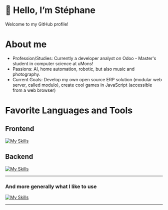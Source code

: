 # 👋 Hello, I’m Stéphane
Welcome to my GitHub profile!

# About me
- Profession/Studies: Currently a developer analyst on Odoo - Master's student in computer science at uMons!
- Passions: AI, home automation, robotic, but also music and photography.
- Current Goals: Develop my own open source ERP solution (modular web server, called modulo), create cool games in JavaScript (accessible from a web browser)

# Favorite Languages and Tools
## Frontend
[![My Skills](https://skillicons.dev/icons?i=js,html,css,bootstrap,figma,jquery,qt,react,threejs)](https://skillicons.dev)
## Backend
[![My Skills](https://skillicons.dev/icons?i=py,azure,bash,c,cpp,flask,mysql,nginx,opencv,php,postgres,pytorch,sqlite)](https://skillicons.dev)

---
### And more generally what I like to use
[![My Skills](https://skillicons.dev/icons?i=ableton,ae,latex,arduino,autocad,blender,linux,github,md,obsidian,ps,selenium)](https://skillicons.dev)

---